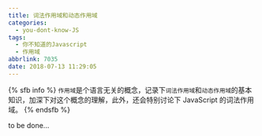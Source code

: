 ```yaml
---
title: 词法作用域和动态作用域
categories:
  - you-dont-know-JS
tags:
  - 你不知道的Javascript
  - 作用域
abbrlink: 7035
date: 2018-07-13 11:29:05
---
```


{% sfb info %}
`作用域`是个语言无关的概念，记录下`词法作用域`和`动态作用域`的基本知识，加深下对这个概念的理解，此外，还会特别讨论下 JavaScript 的词法作用域。
{% endsfb %}

<!--more-->

to be done...
